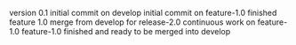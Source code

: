 version 0.1 
initial commit on develop
initial commit on feature-1.0
finished feature 1.0 
merge from develop for release-2.0
continuous work on feature-1.0
feature-1.0 finished and ready to be merged into develop 
